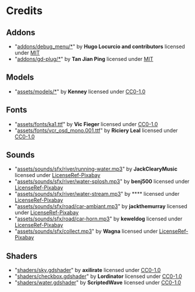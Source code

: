 # Credits

## Addons
- "[addons/debug_menu/*](https://github.com/godot-extended-libraries/godot-debug-menu)" by **Hugo Locurcio and contributors** licensed under [MIT](./LICENSES/MIT.txt)
- "[addons/gd-plug/*](https://github.com/imjp94/gd-plug)" by **Tan Jian Ping** licensed under [MIT](./LICENSES/MIT.txt)
## Models
- "[assets/models/*](https://www.kenney.nl/)" by **Kenney** licensed under [CC0-1.0](./LICENSES/CC0-1.0.txt)
## Fonts
- "[assets/fonts/ka1.ttf](https://www.dafont.com/karmatic-arcade.font)" by **Vic Fieger** licensed under [CC0-1.0](./LICENSES/CC0-1.0.txt)
- "[assets/fonts/vcr_osd_mono.001.ttf](https://www.dafont.com/vcr-osd-mono.font)" by **Riciery Leal** licensed under [CC0-1.0](./LICENSES/CC0-1.0.txt)
## Sounds
- "[assets/sounds/sfx/river/running-water.mp3](https://pixabay.com/pt/sound-effects/running-water-48518/)" by **JackClearyMusic** licensed under [LicenseRef-Pixabay](./LICENSES/LicenseRef-Pixabay.txt)
- "[assets/sounds/sfx/river/water-splosh.mp3](https://pixabay.com/pt/sound-effects/running-water-48518/)" by **benj500** licensed under [LicenseRef-Pixabay](./LICENSES/LicenseRef-Pixabay.txt)
- "[assets/sounds/sfx/river/water-stream.mp3](https://pixabay.com/pt/sound-effects/water-stream-108384/)" by **** licensed under [LicenseRef-Pixabay](./LICENSES/LicenseRef-Pixabay.txt)
- "[assets/sounds/sfx/road/car-ambiant.mp3](https://pixabay.com/pt/sound-effects/inside-car-noise-while-driving-29978/)" by **jackthemurray** licensed under [LicenseRef-Pixabay](./LICENSES/LicenseRef-Pixabay.txt)
- "[assets/sounds/sfx/road/car-horn.mp3](https://pixabay.com/pt/sound-effects/car-horn-6408/)" by **keweldog** licensed under [LicenseRef-Pixabay](./LICENSES/LicenseRef-Pixabay.txt)
- "[assets/sounds/sfx/collect.mp3](https://pixabay.com/pt/sound-effects/collect-5930/)" by **Wagna** licensed under [LicenseRef-Pixabay](./LICENSES/LicenseRef-Pixabay.txt)
## Shaders
- "[shaders/sky.gdshader](https://godotshaders.com/shader/stylized-sky-shader-with-clouds/)" by **axilirate** licensed under [CC0-1.0](./LICENSES/CC0-1.0.txt)
- "[shaders/checkbox.gdshader](https://godotshaders.com/shader/world-coordinates-grid-bw-shader/)" by **Lordinator** licensed under [CC0-1.0](./LICENSES/CC0-1.0.txt)
- "[shaders/water.gdshader](https://godotshaders.com/shader/stylized-water-shader-2)" by **ScriptedWave** licensed under [CC0-1.0](./LICENSES/CC0-1.0.txt)
